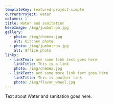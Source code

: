 ```yaml
---
templateKey: featured-project-simple
currentProject: water
columns: 1
title: Water and sanitation
heroImage: /img/jumbotron.jpg
gallery:
  - photo: /img/chemex.jpg
    alt: Kitchen photo    
  - photo: /img/jumbotron.jpg
    alt: Office photo    
links:
  - linkText: and some link text goes here
    linkTitle: This is a link
    photo: /img/chemex.jpg
  - linkText: and some more link text goes here
    linkTitle: This is another link
    photo: /img/flavor_wheel.jpg
---
```



Text about Water and sanitation goes here.
